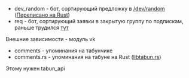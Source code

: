 
* dev_random - бот, сортирующий предложку в [/dev/random](https://vk.com/realrandomitt) ([Переписано на Rust](https://github.com/TyanNN/dev_random))
* req - бот, сортирующий заявки в закрытую группу по подпискам, раньше трудился [тут](https://vk.com/artchatmusic)

Внешние зависимости - модуль vk

* comments - упоминания на табунчике
* comments.rs - упоминания на табуне на Rust ([libtabun.rs](https://github.com/TyanNN/libtabun.rs))

Этому нужен tabun_api
